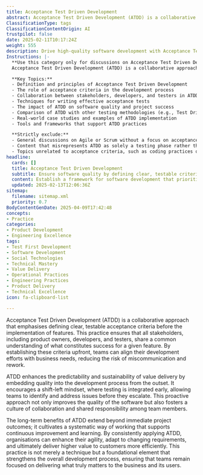 ```yaml
---
title: Acceptance Test Driven Development
abstract: Acceptance Test Driven Development (ATDD) is a collaborative methodology that prioritises the establishment of clear, testable acceptance criteria prior to feature implementation. Originating from the need for alignment among stakeholders—such as product owners, developers, and testers—ATDD ensures a shared understanding of success metrics for features, thereby minimising miscommunication and the potential for rework. This approach enhances the predictability and sustainability of value delivery by integrating quality assurance early in the development process, promoting a shift-left mindset that allows teams to identify and resolve issues proactively. The emphasis on early testing not only improves software quality but also nurtures a culture of collaboration and shared accountability within teams. Furthermore, the long-term advantages of ATDD extend beyond immediate project results; it fosters a systematic working method that encourages continuous improvement and adaptability to evolving requirements. By consistently implementing ATDD, organisations can enhance their agility and efficiency in delivering higher value to customers, making it a fundamental practice that reinforces the overall development process and keeps teams focused on what is essential for the business and its users.
ClassificationType: tags
ClassificationContentOrigin: AI
trustpilot: false
date: 2025-02-11T10:17:24Z
weight: 555
description: Drive high-quality software development with Acceptance Test Driven Development (ATDD). Define clear, testable acceptance criteria before implementation to ensure alignment with business needs.
Instructions: |-
  **Use this category only for discussions on Acceptance Test Driven Development (ATDD).**  
  Acceptance Test Driven Development (ATDD) is a collaborative approach to software development that emphasises the importance of defining clear, testable acceptance criteria before the implementation of features. This practice ensures that the development team and stakeholders have a shared understanding of the requirements, ultimately leading to higher quality software that aligns with business needs.

  **Key Topics:**
  - Definition and principles of Acceptance Test Driven Development
  - The role of acceptance criteria in the development process
  - Collaboration between stakeholders, developers, and testers in ATDD
  - Techniques for writing effective acceptance tests
  - The impact of ATDD on software quality and project success
  - Comparison of ATDD with other testing methodologies (e.g., Test Driven Development)
  - Real-world case studies and examples of ATDD implementation
  - Tools and frameworks that support ATDD practices

  **Strictly exclude:**
  - General discussions on Agile or Scrum without a focus on acceptance testing
  - Content that misrepresents ATDD as solely a testing phase rather than a collaborative development approach
  - Topics unrelated to acceptance criteria, such as coding practices or design patterns that do not directly relate to ATDD principles.
headline:
  cards: []
  title: Acceptance Test Driven Development
  subtitle: Ensure software quality by defining clear, testable criteria before development, aligning outcomes with business objectives and user needs.
  content: Establish a framework for software development that prioritises quality through the definition of clear, testable criteria prior to implementation. Emphasise collaboration among stakeholders to ensure that outcomes meet user needs and business objectives, while fostering a culture of continuous improvement and adaptability.
  updated: 2025-02-13T12:06:36Z
sitemap:
  filename: sitemap.xml
  priority: 0.7
BodyContentGenDate: 2025-04-09T17:42:48
concepts:
- Practice
categories:
- Product Development
- Engineering Excellence
tags:
- Test First Development
- Software Development
- Social Technologies
- Technical Mastery
- Value Delivery
- Operational Practices
- Engineering Practices
- Product Delivery
- Technical Excellence
icon: fa-clipboard-list

---
```

Acceptance Test Driven Development (ATDD) is a collaborative approach that emphasises defining clear, testable acceptance criteria before the implementation of features. This practice ensures that all stakeholders, including product owners, developers, and testers, share a common understanding of what constitutes success for a given feature. By establishing these criteria upfront, teams can align their development efforts with business needs, reducing the risk of miscommunication and rework.

ATDD enhances the predictability and sustainability of value delivery by embedding quality into the development process from the outset. It encourages a shift-left mindset, where testing is integrated early, allowing teams to identify and address issues before they escalate. This proactive approach not only improves the quality of the software but also fosters a culture of collaboration and shared responsibility among team members.

The long-term benefits of ATDD extend beyond immediate project outcomes; it cultivates a systematic way of working that supports continuous improvement and learning. By consistently applying ATDD, organisations can enhance their agility, adapt to changing requirements, and ultimately deliver higher value to customers more efficiently. This practice is not merely a technique but a foundational element that strengthens the overall development process, ensuring that teams remain focused on delivering what truly matters to the business and its users.
